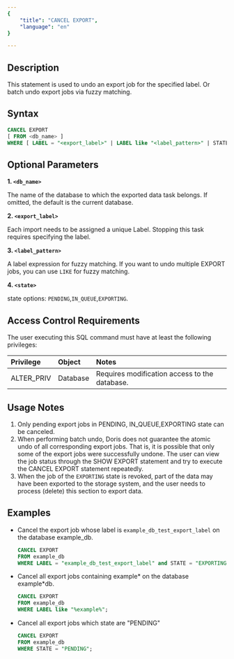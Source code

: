 ```yaml
---
{
    "title": "CANCEL EXPORT",
    "language": "en"
}

---
```


## Description

This statement is used to undo an export job for the specified label. Or batch undo export jobs via fuzzy matching.

## Syntax  

```sql
CANCEL EXPORT
[ FROM <db_name> ]
WHERE [ LABEL = "<export_label>" | LABEL like "<label_pattern>" | STATE = "<state>" ]
```

## Optional Parameters

**1. `<db_name>`**

  The name of the database to which the exported data task belongs. If omitted, the default is the current database.

**2. `<export_label>`**

  Each import needs to be assigned a unique Label. Stopping this task requires specifying the label.

**3. `<label_pattern>`**

  A label expression for fuzzy matching. If you want to undo multiple EXPORT jobs, you can use `LIKE` for fuzzy matching.

**4. `<state>`**

  state options: `PENDING`,`IN_QUEUE`,`EXPORTING`.

## Access Control Requirements

The user executing this SQL command must have at least the following privileges:

| Privilege     | Object    | Notes                                         |
|:--------------|:----------|:----------------------------------------------|
| ALTER_PRIV    | Database  | Requires modification access to the database. |


## Usage Notes

1. Only pending export jobs in PENDING, IN_QUEUE,EXPORTING state can be canceled.
2. When performing batch undo, Doris does not guarantee the atomic undo of all corresponding export jobs. That is, it is possible that only some of the export jobs were successfully undone. The user can view the job status through the SHOW EXPORT statement and try to execute the CANCEL EXPORT statement repeatedly.
3. When the job of the `EXPORTING` state is revoked, part of the data may have been exported to the storage system, and the user needs to process (delete) this section to export data.

## Examples

- Cancel the export job whose label is `example_db_test_export_label` on the database example_db.

   ```sql
   CANCEL EXPORT
   FROM example_db
   WHERE LABEL = "example_db_test_export_label" and STATE = "EXPORTING";
   ```

- Cancel all export jobs containing example* on the database example*db.

   ```sql
   CANCEL EXPORT
   FROM example_db
   WHERE LABEL like "%example%";
   ```

- Cancel all export jobs which state are "PENDING"

   ```sql
   CANCEL EXPORT
   FROM example_db
   WHERE STATE = "PENDING";
   ```
